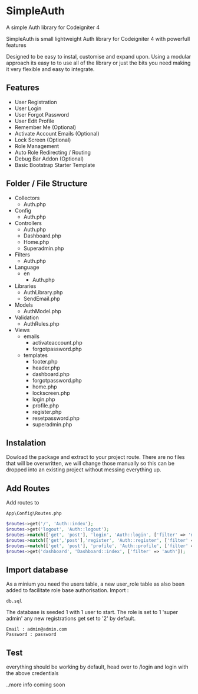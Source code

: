 # SimpleAuth
A simple Auth library for Codeigniter 4

SimpleAuth is small lightweight Auth library for Codeigniter 4 with powerfull features

Designed to be easy to instal, customise and expand upon. Using a modular approach its easy to to use all of the library or just the bits you need making it very flexible and easy to integrate.

## Features

* User Registration
* User Login
* User Forgot Password
* User Edit Profile
* Remember Me (Optional)
* Activate Account Emails (Optional)
* Lock Screen (Optional)
* Role Management
* Auto Role Redirecting / Routing
* Debug Bar Addon (Optional)
* Basic Bootstrap Starter Template


## Folder / File Structure


* Collectors
    * Auth.php
* Config
    * Auth.php  
* Controllers
    * Auth.php
    * Dashboard.php
    * Home.php
    * Superadmin.php
* Filters
    * Auth.php
* Language
  * en
    * Auth.php
* Libraries
    * AuthLibrary.php
    * SendEmail.php
* Models
    * AuthModel.php
* Validation
    * AuthRules.php
* Views
  * emails
    * activateaccount.php
    * forgotpassword.php
  * templates
    * footer.php
    * header.php
    * dashboard.php
    * forgotpassword.php
    * home.php
    * lockscreen.php
    * login.php
    * profile.php
    * register.php
    * resetpassword.php
    * superadmin.php



## Instalation

Dowload the package and extract to your project route. There are no files that will be overwritten, we will change those manually so this can be dropped into an existing project without messing everything up.

## Add Routes

Add routes to 

```
App\Config\Routes.php
```

```php
$routes->get('/', 'Auth::index');
$routes->get('logout', 'Auth::logout');
$routes->match(['get', 'post'], 'login', 'Auth::login', ['filter' => 'noauth']);
$routes->match(['get','post'],'register', 'Auth::register', ['filter' => 'noauth']);
$routes->match(['get', 'post'], 'profile', 'Auth::profile', ['filter' => 'auth']);
$routes->get('dashboard', 'Dashboard::index', ['filter' => 'auth']);
```

## Import database

As a minium you need the users table, a new user_role table as also been added to facilitate role base authorisation. 
Import :

```
db.sql
```

The database is seeded 1 with 1 user to start. The role is set to 1 'super admin' any new registrations get set to '2' by default.

```
Email : admin@admin.com
Password : password
```

## Test
everything should be working by default, head over to /login and login with the above credentials

..more info coming soon

